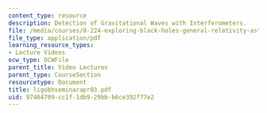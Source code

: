 ```yaml
---
content_type: resource
description: Detection of Gravitational Waves with Interferometers.
file: /media/courses/8-224-exploring-black-holes-general-relativity-astrophysics-spring-2003/97464709cc1f1db929bbb6ce392f77e2_ligobhseminarapr03.pdf
file_type: application/pdf
learning_resource_types:
- Lecture Videos
ocw_type: OCWFile
parent_title: Video Lectures
parent_type: CourseSection
resourcetype: Document
title: ligobhseminarapr03.pdf
uid: 97464709-cc1f-1db9-29bb-b6ce392f77e2
---
```

